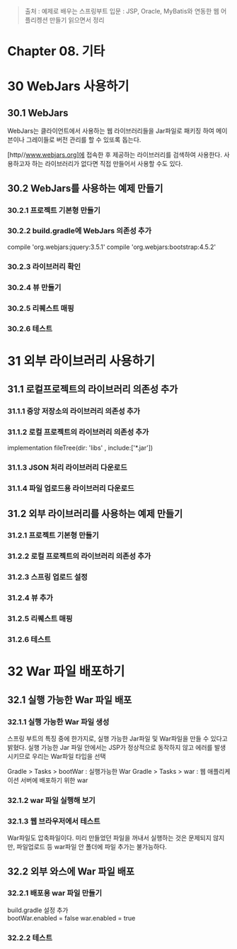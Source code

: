 > 출처 : 예제로 배우는 스프링부트 입문 : JSP, Oracle, MyBatis와 연동한 웹 어플리켕션 만들기 읽으면서 정리

# Chapter 08. 기타
# 30 WebJars 사용하기
## 30.1 WebJars
WebJars는 클라이언트에서 사용하는 웹 라이브러리들을 Jar파일로 패키징 하여 메이븐이나 그레이들로 버전 관리를 할 수 있또록 돕는다.

[http//www.webjars.org]에 접속한 후 제공하는 라이브러리를 검색하여 사용한다.
사용하고자 하는 라이브러리가 없다면 직접 만들어서 사용할 수도 있다.

## 30.2 WebJars를 사용하는 예제 만들기
### 30.2.1 프로젝트 기본형 만들기
### 30.2.2 build.gradle에 WebJars 의존성 추가
compile 'org.webjars:jquery:3.5.1'
compile 'org.webjars:bootstrap:4.5.2'

### 30.2.3 라이브러리 확인
### 30.2.4 뷰 만들기
### 30.2.5 리퀘스트 매핑
### 30.2.6 테스트

# 31 외부 라이브러리 사용하기
## 31.1 로컬프로젝트의 라이브러리 의존성 추가
### 31.1.1 중앙 저장소의 라이브러리 의존성 추가
### 31.1.2 로컬 프로젝트의 라이브러리 의존성 추가
implementation fileTree(dir: 'libs' , include:['*.jar'])
### 31.1.3 JSON 처리 라이브러리 다운로드
### 31.1.4 파일 업로드용 라이브러리 다운로드

## 31.2 외부 라이브러리를 사용하는 예제 만들기
### 31.2.1 프로젝트 기본형 만들기
### 31.2.2 로컬 프로젝트의 라이브러리 의존성 추가
### 31.2.3 스프링 업로드 설정
### 31.2.4 뷰 추가
### 31.2.5 리퀘스트 매핑
### 31.2.6 테스트

# 32 War 파일 배포하기
## 32.1 실행 가능한 War 파일 배포
### 32.1.1 실행 가능한 War 파일 생성
스프링 부트의 특징 중에 한가지로, 실행 가능한 Jar파일 및 War파일을 만들 수 있다고 밝혔다.
실행 가능한 Jar 파일 안에서는 JSP가 정상적으로 동작하지 않고 에러를 발생 시키므로 우리는 War파일 타입을 선택

Gradle > Tasks > bootWar : 실행가능한 War
Gradle > Tasks > war : 웹 애플리케이션 서버에 배포하기 위한 war

### 32.1.2 war 파일 실행해 보기
### 32.1.3 웹 브라우저에서 테스트
War파일도 압축파일이다. 미리 만들었던 파일을 꺼내서 실행하는 것은 문제되지 않지만, 파일업로드 등 war파일 안 폴더에 파일 추가는 불가능하다.

## 32.2 외부 와스에 War 파일 배포
### 32.2.1 배포용 war 파일 만들기
build.gradle 설정 추가  
bootWar.enabled = false
war.enabled = true

### 32.2.2 테스트















